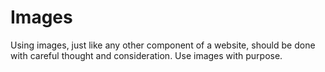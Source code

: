 # Images

Using images, just like any other component of a website, should be done with careful thought and consideration. Use images with purpose.
